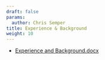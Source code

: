 ```yaml
---
draft: false
params:
  author: Chris Semper 
title: Experience & Background 
weight: 10
---
```


- [Experience and Background.docx](https://killakam3084.github.io/semper/assets/2-dropdowns/professional/1-experience-and-background/Experience%20and%20Background.docx)